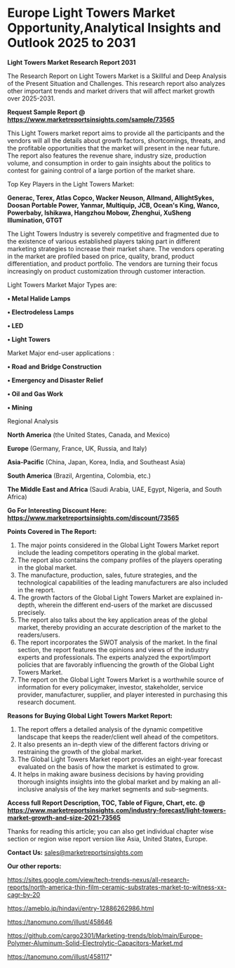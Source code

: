 # Europe Light Towers Market Opportunity,Analytical Insights and Outlook 2025 to 2031

<strong>Light Towers Market Research Report 2031</strong>

The Research Report on Light Towers Market is a Skillful and Deep Analysis of the Present Situation and Challenges. This research report also analyzes other important trends and market drivers that will affect market growth over 2025-2031.

<strong>Request Sample Report @ <a href=https://www.marketreportsinsights.com/sample/73565>https://www.marketreportsinsights.com/sample/73565</a></strong>

This Light Towers market report aims to provide all the participants and the vendors will all the details about growth factors, shortcomings, threats, and the profitable opportunities that the market will present in the near future. The report also features the revenue share, industry size, production volume, and consumption in order to gain insights about the politics to contest for gaining control of a large portion of the market share.

Top Key Players in the Light Towers Market:

<strong>Generac, Terex, Atlas Copco, Wacker Neuson, Allmand, AllightSykes, Doosan Portable Power, Yanmar, Multiquip, JCB, Ocean's King, Wanco, Powerbaby, Ishikawa, Hangzhou Mobow, Zhenghui, XuSheng Illumination, GTGT</strong>

The Light Towers Industry is severely competitive and fragmented due to the existence of various established players taking part in different marketing strategies to increase their market share. The vendors operating in the market are profiled based on price, quality, brand, product differentiation, and product portfolio. The vendors are turning their focus increasingly on product customization through customer interaction.

Light Towers Market Major Types are:

<strong>• Metal Halide Lamps

• Electrodeless Lamps

• LED

• Light Towers</strong>

Market Major end-user applications :

<strong>• Road and Bridge Construction

• Emergency and Disaster Relief

• Oil and Gas Work

• Mining</strong>

Regional Analysis

</u><strong><b>North America</b></strong> (the United States, Canada, and Mexico)

<strong><b>Europe </b></strong>(Germany, France, UK, Russia, and Italy)

<strong><b>Asia-Pacific</b></strong> (China, Japan, Korea, India, and Southeast Asia)

<strong><b>South America</b></strong> (Brazil, Argentina, Colombia, etc.)

<strong><b>The Middle East and Africa</b></strong> (Saudi Arabia, UAE, Egypt, Nigeria, and South Africa)

<strong>Go For Interesting Discount Here: <a href=https://www.marketreportsinsights.com/discount/73565>https://www.marketreportsinsights.com/discount/73565</a></strong>

<strong>Points Covered in The Report:</strong>
<ol>
  <li>The major points considered in the Global Light Towers Market report include the leading competitors operating in the global market.</li>
  <li>The report also contains the company profiles of the players operating in the global market.</li>
  <li>The manufacture, production, sales, future strategies, and the technological capabilities of the leading manufacturers are also included in the report.</li>
  <li>The growth factors of the Global Light Towers Market are explained in-depth, wherein the different end-users of the market are discussed precisely.</li>
  <li>The report also talks about the key application areas of the global market, thereby providing an accurate description of the market to the readers/users.</li>
  <li>The report incorporates the SWOT analysis of the market. In the final section, the report features the opinions and views of the industry experts and professionals. The experts analyzed the export/import policies that are favorably influencing the growth of the Global Light Towers Market.</li>
  <li>The report on the Global Light Towers Market is a worthwhile source of information for every policymaker, investor, stakeholder, service provider, manufacturer, supplier, and player interested in purchasing this research document.</li>
</ol>
<strong>Reasons for Buying Global Light Towers Market Report:</strong>

<ol>
  <li>The report offers a detailed analysis of the dynamic competitive landscape that keeps the reader/client well ahead of the competitors.</li>
  <li>It also presents an in-depth view of the different factors driving or restraining the growth of the global market.</li>
  <li>The Global Light Towers Market report provides an eight-year forecast evaluated on the basis of how the market is estimated to grow.</li>
  <li>It helps in making aware business decisions by having providing thorough insights insights into the global market and by making an all-inclusive analysis of the key market segments and sub-segments.</li>
</ol>
<strong>Access full Report Description, TOC, Table of Figure, Chart, etc. @ <a href=https://www.marketreportsinsights.com/industry-forecast/light-towers-market-growth-and-size-2021-73565>https://www.marketreportsinsights.com/industry-forecast/light-towers-market-growth-and-size-2021-73565</a></strong>


Thanks for reading this article; you can also get individual chapter wise section or region wise report version like Asia, United States, Europe.

<strong>Contact Us:</strong>
sales@marketreportsinsights.com

<strong>Our other reports:</strong>

<a href=https://sites.google.com/view/tech-trends-nexus/all-research-reports/north-america-thin-film-ceramic-substrates-market-to-witness-xx-cagr-by-20>https://sites.google.com/view/tech-trends-nexus/all-research-reports/north-america-thin-film-ceramic-substrates-market-to-witness-xx-cagr-by-20</a>

<a href=https://ameblo.jp/hindavi/entry-12886262986.html>https://ameblo.jp/hindavi/entry-12886262986.html</a>

<a href=https://tanomuno.com/illust/458646>https://tanomuno.com/illust/458646</a>

<a href=https://github.com/cargo2301/Marketing-trends/blob/main/Europe-Polymer-Aluminum-Solid-Electrolytic-Capacitors-Market.md>https://github.com/cargo2301/Marketing-trends/blob/main/Europe-Polymer-Aluminum-Solid-Electrolytic-Capacitors-Market.md</a>

<a href=https://tanomuno.com/illust/458117>https://tanomuno.com/illust/458117</a>"

